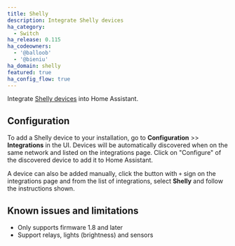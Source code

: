 ```yaml
---
title: Shelly
description: Integrate Shelly devices
ha_category:
  - Switch
ha_release: 0.115
ha_codeowners:
  - '@balloob'
  - '@bieniu'
ha_domain: shelly
featured: true
ha_config_flow: true
---
```


Integrate [Shelly devices](https://shelly.cloud) into Home Assistant.

## Configuration

To add a Shelly device to your installation, go to **Configuration** >> **Integrations** in the UI. Devices will be automatically discovered when on the same network and listed on the integrations page. Click on "Configure" of the discovered device to add it to Home Assistant.

A device can also be added manually, click the button with `+` sign on the integrations page and from the list of integrations, select **Shelly** and follow the instructions shown.

## Known issues and limitations

- Only supports firmware 1.8 and later
- Support relays, lights (brightness) and sensors
